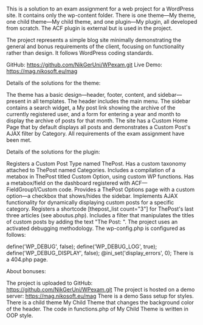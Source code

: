 This is a solution to an exam assignment for a web project for a WordPress site.
It contains only the wp-content folder.
There is one theme—My theme, one child theme—My child theme, and one plugin—My plugin, all developed from scratch. The ACF plugin is external but is used in the project.

The project represents a simple blog site minimally demonstrating the general and bonus requirements of the client, focusing on functionality rather than design. It follows WordPress coding standards.

GitHub: https://github.com/NikGerUni/WPexam.git
Live Demo: https://mag.nikosoft.eu/mag


Details of the solutions for the theme:

The theme has a basic design—header, footer, content, and sidebar—present in all templates.
The header includes the main menu.
The sidebar contains a search widget, a My post link showing the archive of the currently registered user, and a form for entering a year and month to display the archive of posts for that month.
The site has a Custom Home Page that by default displays all posts and demonstrates a Custom Post's AJAX filter by Category.
All requirements of the exam assignment have been met.


Details of the solutions for the plugin:

Registers a Custom Post Type named ThePost.
Has a custom taxonomy attached to ThePost named Categories.
Includes a compilation of a metabox in ThePost titled Custom Option, using custom WP functions.
Has a metabox/field on the dashboard registered with ACF—FieldGroup1/Custom code.
Provides a ThePost Options page with a custom option—a checkbox that shows/hides the sidebar.
Implements AJAX functionality for dynamically displaying custom posts for a specific category.
Registers a shortcode [thepost_list count="3"] for ThePost's last three articles (see aboutus.php).
Includes a filter that manipulates the titles of custom posts by adding the text "The Post: ".
The project uses an activated debugging methodology. The wp-config.php is configured as follows:

define('WP_DEBUG', false);
define('WP_DEBUG_LOG', true);
define('WP_DEBUG_DISPLAY', false);
@ini_set('display_errors', 0);
There is a 404.php page.

About bonuses:

The project is uploaded to GitHub: https://github.com/NikGerUni/WPexam.git
The project is hosted on a demo server: https://mag.nikosoft.eu/mag
There is a demo Sass setup for styles.
There is a child theme My Child Theme that changes the background color of the header.
The code in functions.php of My Child Theme is written in OOP style.